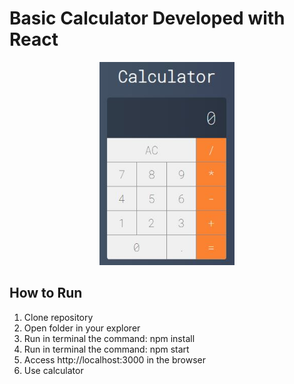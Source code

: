 # Basic Calculator Developed with React

<p align="center">
  <img src="image/calculator.jpg" witdh="375" height="325">
 </p>

## How to Run
1. Clone repository
2. Open folder in your explorer
3. Run in terminal the command: npm install
4. Run in terminal the command: npm start
5. Access http://localhost:3000 in the browser
6. Use calculator
